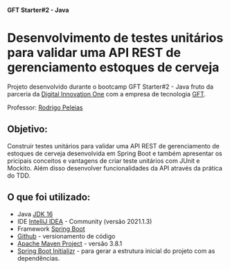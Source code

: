**GFT Starter#2 - Java**
# Desenvolvimento de testes unitários para validar uma API REST de gerenciamento estoques de cerveja

Projeto desenvolvido durante o bootcamp GFT Starter#2 - Java fruto da parceria da [Digital Innovation One](https://digitalinnovation.one/) com a empresa de tecnologia [GFT](https://www.gft.com/br/pt/index/).

Professor: [Rodrigo Peleias](https://github.com/rpeleias)

## Objetivo:

Construir testes unitários para validar uma API REST de gerenciamento de estoques de cerveja desenvolvida em Spring Boot e também apresentar os pricipais conceitos e vantagens de criar teste unitários com JUnit e Mockito. Além disso desenvolver funcionalidades da API através da prática do TDD.

## O que foi utilizado:
* Java [JDK 16](https://www.oracle.com/java/technologies/javase-jdk16-downloads.html)
* IDE [IntelliJ IDEA](https://www.jetbrains.com/pt-br/idea/download/) - Community (versão 2021.1.3)
* Framework [Spring Boot](https://spring.io/projects/spring-boot)
* [Github](https://github.com/brgillian/cadastro-de-pessoas-api-rest) - versionamento de código
* [Apache Maven Project](https://maven.apache.org/download.cgi) - versão 3.8.1
* [Spring Boot Initializr](https://start.spring.io/) - para gerar a estrutura inicial do projeto com as dependências.

